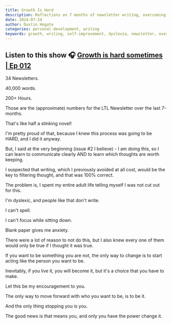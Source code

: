 ```yaml
---
title: Growth Is Hard
description: Reflections on 7 months of newsletter writing, overcoming self-limiting beliefs, and the journey of becoming who you want to be through consistent action.
date: 2024-07-24
author: Dustin Hogate
categories: personal-development, writing
keywords: growth, writing, self-improvement, dyslexia, newsletter, overcoming-limitations
---
```


**Listen to this show 🎧**
[Growth is hard sometimes | Ep 012](https://www.buzzsprout.com/2329696/episodes/15744151)
---

34 Newsletters.

40,000 words.

200+ Hours.

Those are the (approximate) numbers for the LTL Newsletter over the last 7-months.

That's like half a stinking novel!

I'm pretty proud of that, because I knew this process was going to be HARD, and I did it anyway.

But, I said at the very beginning (issue #2 I believe) - I am doing this, so I can learn to communicate clearly AND to learn which thoughts are worth keeping.

I suspected that writing, which I previously avoided at all cost, would be the key to filtering thought, and that was 100% correct.

The problem is, I spent my entire adult life telling myself I was not cut out for this.

I'm dyslexic, and people like that don't write.

I can't spell.

I can't focus while sitting down.

Blank paper gives me anxiety.

There were a lot of reason to not do this, but I also knew every one of them would only be true if I thought it was true.

If you want to be something you are not, the only way to change is to start acting like the person you want to be.

Inevitably, if you live it, you will become it, but it's a choice that you have to make.

Let this be my encouragement to you.

The only way to move forward with who you want to be, is to be it.

And the only thing stopping you is you.

The good news is that means you, and only you have the power change it.